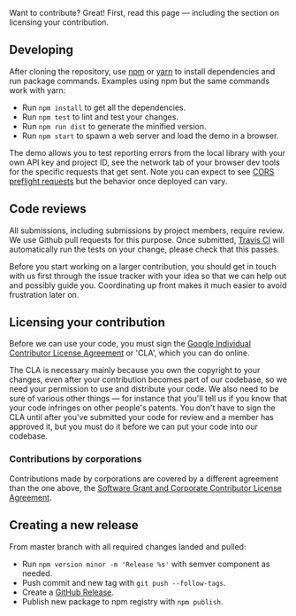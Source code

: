 Want to contribute? Great! First, read this page — including the section on
licensing your contribution.

## Developing

After cloning the repository, use [npm] or [yarn] to install dependencies and
run package commands. Examples using npm but the same commands work with yarn:

* Run `npm install` to get all the dependencies.
* Run `npm test` to lint and test your changes.
* Run `npm run dist` to generate the minified version.
* Run `npm start` to spawn a web server and load the demo in a browser.

The demo allows you to test reporting errors from the local library with your
own API key and project ID, see the network tab of your browser dev tools for
the specific requests that get sent. Note you can expect to see
[CORS preflight requests] but the behavior once deployed can vary.

## Code reviews

All submissions, including submissions by project members, require review. We
use Github pull requests for this purpose. Once submitted, [Travis CI] will
automatically run the tests on your change, please check that this passes.

Before you start working on a larger contribution, you should get in touch with
us first through the issue tracker with your idea so that we can help out and
possibly guide you. Coordinating up front makes it much easier to avoid
frustration later on.

## Licensing your contribution

Before we can use your code, you must sign the
[Google Individual Contributor License Agreement] or 'CLA', which you can do
online.

The CLA is necessary mainly because you own the copyright to your changes, even
after your contribution becomes part of our codebase, so we need your
permission to use and distribute your code. We also need to be sure of various
other things — for instance that you'll tell us if you know that your code
infringes on other people's patents. You don't have to sign the CLA until after
you've submitted your code for review and a member has approved it, but you
must do it before we can put your code into our codebase.

### Contributions by corporations

Contributions made by corporations are covered by a different agreement than
the one above, the [Software Grant and Corporate Contributor License Agreement].

## Creating a new release

From master branch with all required changes landed and pulled:

* Run `npm version minor -m 'Release %s'` with semver component as needed.
* Push commit and new tag with `git push --follow-tags`.
* Create a [GitHub Release].
* Publish new package to npm registry with `npm publish`.


[npm]: https://www.npmjs.com/
[yarn]: https://yarnpkg.com/
[CORS preflight requests]: https://developer.mozilla.org/en-US/docs/Glossary/Preflight_request
[Travis CI]: https://docs.travis-ci.com/
[Google Individual Contributor License Agreement]: https://cla.developers.google.com/about/google-individual
[Software Grant and Corporate Contributor License Agreement]: https://cla.developers.google.com/about/google-corporate
[GitHub Release]: https://github.com/GoogleCloudPlatform/stackdriver-errors-js/releases
